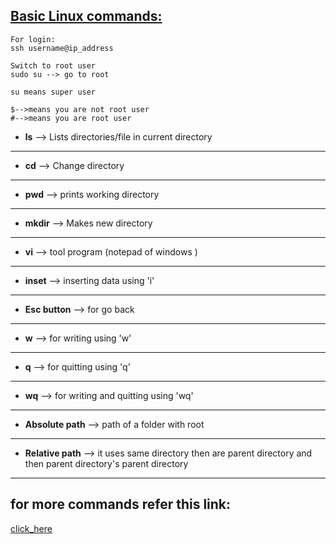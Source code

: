 ## <ins>Basic Linux commands:</ins>

```
For login:
ssh username@ip_address

Switch to root user
sudo su --> go to root

su means super user

$-->means you are not root user
#-->means you are root user

```

- **ls**    -->  Lists directories/file in current directory 
---
- **cd**    --> Change directory 
---
- **pwd**   --> prints working directory 
---
- **mkdir** --> Makes new directory 
---
- **vi**    --> tool program (notepad of windows )
---
- **inset** --> inserting data using 'i'
---
- **Esc button** --> for  go back
---
- **w**     --> for writing using 'w' 
---
- **q**     --> for quitting using 'q'
---
- **wq**    --> for writing and quitting using 'wq'
---
- **Absolute path** --> path of a folder with root 
---
- **Relative path** -->  it uses same directory then are  parent directory and then parent directory's parent directory

---					
## for more commands refer this link:						
[click_here](https://www.geeksforgeeks.org/linux-commands/)





